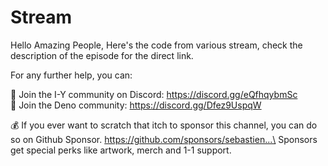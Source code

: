 # Stream

Hello Amazing People, Here's the code from various stream, check the description of the episode for the direct link.

For any further help, you can:

💬 Join the I-Y community on Discord: https://discord.gg/eQfhqybmSc  
🦕 Join the Deno community: https://discord.gg/Dfez9UspqW

💰 If you ever want to scratch that itch to sponsor this channel, you can do so
on Github Sponsor. https://github.com/sponsors/sebastien...\
Sponsors get special perks like artwork, merch and 1-1 support.
